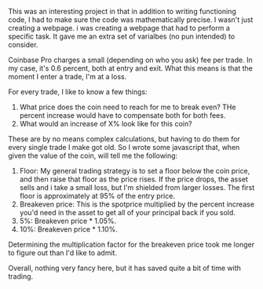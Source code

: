 This was an interesting project in that in addition to writing functioning code, I had to make sure the code was mathematically precise. I wasn't just creating a webpage. i was creating a webpage that had to perform a specific task. It gave me an extra set of varialbes (no pun intended) to consider.

Coinbase Pro charges a small (depending on who you ask) fee per trade. In my case, it's 0.6 percent, both at entry and exit. 
What this means is that the moment I enter a trade, I'm at a loss. 

For every trade, I like to know a few things:
1. What price does the coin need to reach for me to break even? THe percent increase would have to compensate both for both fees. 
2. What would an increase of X% look like for this coin?

These are by no means complex calculations, but having to do them for every single trade I make got old. So I wrote some javascript that, when given the value of the coin, will tell me the following: 

1. Floor: My general trading strategy is to set a floor below the coin price, and then raise that floor as the price rises. If the price drops, the asset sells and i take a small loss, but I'm shielded from larger losses. The first floor is approximately at 95% of the entry price.
2. Breakeven price: This is the spotprice multiplied by the percent increase you'd need in the asset to get all of your principal back if you sold.
3. 5%:  Breakeven price * 1.05%.
4. 10%:  Breakeven price * 1.10%. 

Determining the multiplication factor for the breakeven price took me longer to figure out than I'd like to admit. 

Overall, nothing very fancy here, but it has saved quite a bit of time with trading.
